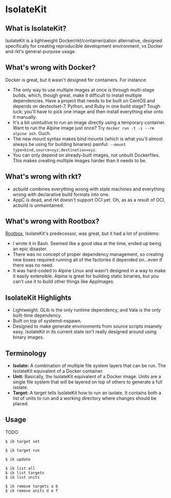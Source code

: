 # IsolateKit

## What is IsolateKit?

IsolateKit is a lightweight Docker/rkt/containerization alternative, designed
specifically for creating reproducible development environment, vs Docker and rkt's
general-purpose usage.

## What's wrong with Docker?

Docker is great, but it wasn't designed for containers. For instance:

- The only way to use multiple images at once is through multi-stage builds, which,
  though great, make it difficult to install multiple dependencies. Have a project that
  needs to be built on CentOS and depends on devtoolset-7, Python, and Ruby in one
  build stage? Tough luck; you'll have to pick one image and then install everything
  else onto it manually.
- It's a bit unintuitive to run an image directly using a temporary container. Want to
  run the Alpine image just once? Try `docker run -t -i --rm alpine ash`. Ouch.
- The new mount syntax makes bind mounts (which is what you'll almost always be using
  for building binaries) painful: `--mount type=bind,source=xyz,destination=xyz`.
- You can only depend on already-built images, not unbuilt Dockerfiles. This makes
  creating multiple images harder than it needs to be.

## What's wrong with rkt?

- acbuild combines everything wrong with state machines and everything wrong with
  declarative build formats into one.
- AppC is dead, and rkt doesn't support OCI yet. Oh, as as a result of OCI,
  acbuild is unmaintained.

## What's wrong with Rootbox?

[Rootbox](https://project-rootbox.github.io), IsolateKit's predecessor, was great, but
it had a lot of problems:

- I wrote it in Bash. Seemed like a good idea at the time, ended up being an epic
  disaster.
- There was no concept of proper dependency management, so creating new boxes required
  running all of the factories it depended on...even if there was no need.
- It was hard-coded to Alpine Linux and wasn't designed in a way to make it easily
  extensible. Alpine is great for building static binaries, but you can't use it to
  build other things like AppImages.

## IsolateKit Highlights

- Lightweight. GLib is the only runtime dependency, and Vala is the only built-time
  dependency.
- Built on top of systemd-nspawn.
- Designed to make generate environments from source scripts insanely easy. IsolateKit
  in its current state isn't really designed around using binary images.

## Terminology

- **Isolate:** A combination of multiple file system layers that can be run. The
  IsolateKit equivalent of a Docker container.
- **Unit:** Basically, the IsolateKit equivalent of a Docker image. Units are a single
  file system that will be layered on top of others to generate a full isolate.
- **Target:** A target tells IsolateKit how to run an isolate. It contains both a list
  of units to run and a working directory where changes should be placed.

## Usage

TODO

```
$ ik target set

$ ik target run

$ ik update

$ ik list all
$ ik list targets
$ ik list units

$ ik remove targets a b
$ ik remove units d e f
```
